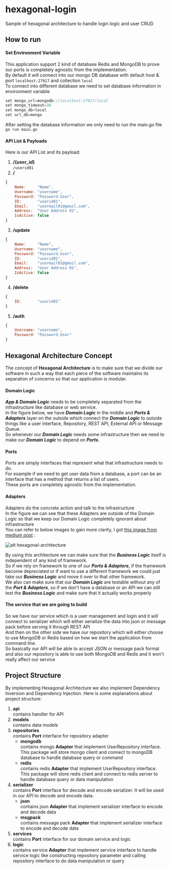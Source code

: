 # hexagonal-login
Sample of hexagonal architecture to handle login logic and user CRUD

How to run
---
#### Set Environment Variable
This application support 2 kind of database Redis and MongoDB to prove our ports is completely agnostic from the implementation.  
By default it will connect into our mongo DB database with default host & port `localhost:27017` and collection `local`  
To connect into different database we need to set database information in environment variable

```go
set mongo_url=mongodb://localhost:27017/local  
set mongo_timeout=30  
set mongo_db=local  
set url_db=mongo  
```

After setting the database information we only need to run the main.go file  
`go run main.go`  

#### API List & Payloads
Here is our API List and its payload:  

1. **/{_user\_id_}**  
`/userid01`
2. **/**  
```javascript
{
	Name:     "Name",  
	Username: "username",  
	Password: "Password.User",  
	ID:       "userid01",  
	Email:    "usermail01@gmail.com",  
	Address:  "User Address 01",  
	IsActive: false  
}
```
3. **/update**  
```javascript
{
	Name:     "Name",  
	Username: "username",  
	Password: "Password.User",  
	ID:       "userid01",  
	Email:    "usermail01@gmail.com",  
	Address:  "User Address 01",  
	IsActive: false  
}
```
4. **/delete**  
```javascript
{
	ID:       "userid01"  
}
```
5. **/auth**  
```javascript
{  
	Username: "username",  
	Password: "Password.User"
}
```


Hexagonal Architecture Concept
---
The concept of **Hexagonal Architecture** is to make sure that we divide our software in such a way that each piece of the software maintains its separation of concerns so that our application is modular.  

#### Domain Logic 
_**App & Domain Logic**_ needs to be completely separated from the infrastructure like database or web service.  
In the figure below, we have _**Domain Logic**_ in the middle and _**Ports & Adapters**_ layer on the outside which connect the _**Domain Logic**_ to outside things like a user interface, Repository, REST API, External API or Message Queue.  
So whenever our _**Domain Logic**_ needs some infrastructure then we need to make our _**Domain Logic**_ to depend on _**Ports**_.

#### Ports
Ports are simply interfaces that represent what that infrastructure needs to do.  
For example if we need to get user data from a database, a port can be an interface that has a method that returns a list of users.  
These ports are completely agnostic from the implementation.

#### Adapters
Adapters do the concrete action and talk to the infrastructure  
In the figure we can see that these Adapters are outside of the Domain Logic so that we keep our Domain Logic completely ignorant about infrastructure  
You can refer to below images to gain more clarity, I got [this image from medium post](https://medium.com/@msmechatronics/hexagonal-architecture-in-java-5b21ebea849d)
 :

![alt hexagonal-architecture](https://miro.medium.com/max/1689/1*dayDz6OTNc2qSS3QhppATA.png)

By using this architecture we can make sure that the _**Business Logic**_ itself is independent of any kind of framework.  
So if we rely on framework to one of our _**Ports & Adapters**_, if the framework become depreciated or if want to use a different framework we could just take our _**Business Logic**_ and move it over to that other framework.  
We also can make sure that our _**Domain Logic**_ are testable without any of the _**Port & Adapters**_, so if we don't have a database or an API we can still test the _**Business Logic**_ and make sure that it actually works properly

#### The service that we are going to build  

So we have our service which is a user management and login and it will connect to serializer which will either serialize the data into json or message pack before serving it through REST API  
And then on the other side we have our repository which will either choose to use MongoDB or Redis based on how we start the application from command line.  
So basically our API will be able to accept JSON or message pack format and also our repository is able to use both MongoDB and Redis and it won't really affect our service

Project Structure
---
By implementing Hexagonal Architecture we also implement Dependency Inversion and Dependency Injection. Here is some explanations about project structure:

1. **api**  
contains handler for API
2. **models**  
contains data models
3. **repositories**  
contains **Port** interface for repository adapter
   - **mongodb**  
contains mongo **Adapter** that implement UserRepository interface. This package will store mongo client and connect to mongoDB database to handle database query or command
   - **redis**  
contains redis **Adapter** that implement UserRepository interface. This package will store redis client and connect to redis server to handle database query or data manipulation
4. **serializer**  
contains **Port** interface for decode and encode serializer. It will be used in our API to decode and encode data.
   - **json**  
contains json **Adapter** that implement serializer interface to encode and decode data
   - **msgpack**  
contains message pack **Adapter** that implement serializer interface to encode and decode data
5. **services**  
contains **Port** interface for our domain service and logic 
6. **logic**  
contains service **Adapter** that implement service interface to handle service logic like constructing repository parameter and calling repository interface to do data manipulation or query